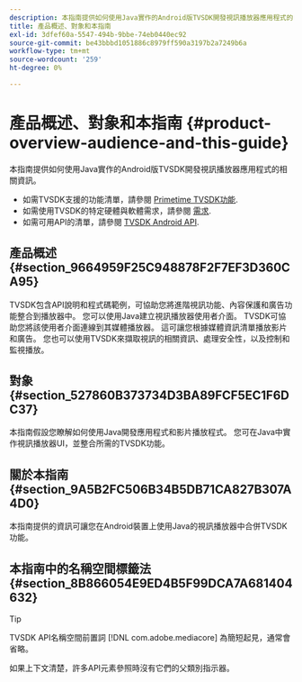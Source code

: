 ```yaml
---
description: 本指南提供如何使用Java實作的Android版TVSDK開發視訊播放器應用程式的相關資訊。
title: 產品概述、對象和本指南
exl-id: 3dfef60a-5547-494b-9bbe-74eb0440ec92
source-git-commit: be43bbbd1051886c8979ff590a3197b2a7249b6a
workflow-type: tm+mt
source-wordcount: '259'
ht-degree: 0%

---
```


# 產品概述、對象和本指南 {#product-overview-audience-and-this-guide}

本指南提供如何使用Java實作的Android版TVSDK開發視訊播放器應用程式的相關資訊。

<!--<a id="section_FC24E86A2E6442B8A3769160769BBDFA"></a>-->

* 如需TVSDK支援的功能清單，請參閱 [Primetime TVSDK功能](../../tvsdk-2.7-for-android/overview-prod-audience-guide/c-psdk-android-2.7-overview-of-the-player.md).
* 如需使用TVSDK的特定硬體與軟體需求，請參閱 [需求](../../tvsdk-2.7-for-android/c-psdk-android-2.7-requirements.md).
* 如需可用API的清單，請參閱 [TVSDK Android API](https://help.adobe.com/en_US/primetime/api/psdk/javadoc_2.7/).

## 產品概述 {#section_9664959F25C948878F2F7EF3D360CA95}

TVSDK包含API說明和程式碼範例，可協助您將進階視訊功能、內容保護和廣告功能整合到播放器中。 您可以使用Java建立視訊播放器使用者介面。 TVSDK可協助您將該使用者介面連線到其媒體播放器。 這可讓您根據媒體資訊清單播放影片和廣告。 您也可以使用TVSDK來擷取視訊的相關資訊、處理安全性，以及控制和監視播放。

## 對象 {#section_527860B373734D3BA89FCF5EC1F6DC37}

本指南假設您瞭解如何使用Java開發應用程式和影片播放程式。 您可在Java中實作視訊播放器UI，並整合所需的TVSDK功能。

## 關於本指南 {#section_9A5B2FC506B34B5DB71CA827B307A4D0}

本指南提供的資訊可讓您在Android裝置上使用Java的視訊播放器中合併TVSDK功能。

## 本指南中的名稱空間標籤法 {#section_8B866054E9ED4B5F99DCA7A681404632}

>[!TIP]
>
>TVSDK API名稱空間前置詞 [!DNL com.adobe.mediacore] 為簡短起見，通常會省略。
>
>如果上下文清楚，許多API元素參照時沒有它們的父類別指示器。
